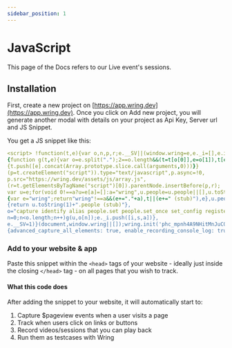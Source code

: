 ```yaml
---
sidebar_position: 1
---
```


# JavaScript

This page of the Docs refers to our Live event's sessions.

## Installation

First, create a new project on [https://app.wring.dev](https://app.wring.dev). Once you click on Add new project, you will generate another modal with details on your project as Api Key, Server url and JS Snippet.

You get a JS snippet like this: 
```yml title="An Example - JS Snippet"
<script> !function(t,e){var o,n,p,r;e.__SV||(window.wring=e,e._i=[],e.init=function(i,s,a)
{function g(t,e){var o=e.split(".");2==o.length&&(t=t[o[0]],e=o[1]),t[e]=function()
{t.push([e].concat(Array.prototype.slice.call(arguments,0)))}}
(p=t.createElement("script")).type="text/javascript",p.async=!0,
p.src="https://wring.dev/assets/js/array.js",
(r=t.getElementsByTagName("script")[0]).parentNode.insertBefore(p,r);
var u=e;for(void 0!==a?u=e[a]=[]:a="wring",u.people=u.people||[],u.toString=function(t)
{var e="wring";return"wring"!==a&&(e+="."+a),t||(e+=" (stub)"),e},u.people.toString=function()
{return u.toString(1)+".people (stub)"},
o="capture identify alias people.set people.set_once set_config register register_once unregister opt_out_capturing has_opted_out_capturing opt_in_capturing reset isFeatureEnabled onFeatureFlags".split(" "),
n=0;n<o.length;n++)g(u,o[n]);e._i.push([i,s,a])},
e.__SV=1)}(document,window.wring||[]);wring.init('phc_mpnh4A9NHitMnJuC0xznUpFv2lNu75eGZZkgu6Jh617',
{advanced_capture_all_elements: true, enable_recording_console_log: true, api_host:'https://wes.wring.dev'}) </script> 
```

### Add to your website & app

Paste this snippet within the `<head>` tags of your website - ideally just inside the closing `</head>` tag - on all pages that you wish to track.

#### What this code does
After adding the snippet to your website, it will automatically start to:

1. Capture $pageview events when a user visits a page
2. Track when users click on links or buttons
3. Record videos/sessions that you can play back
4. Run them as testcases with Wring



